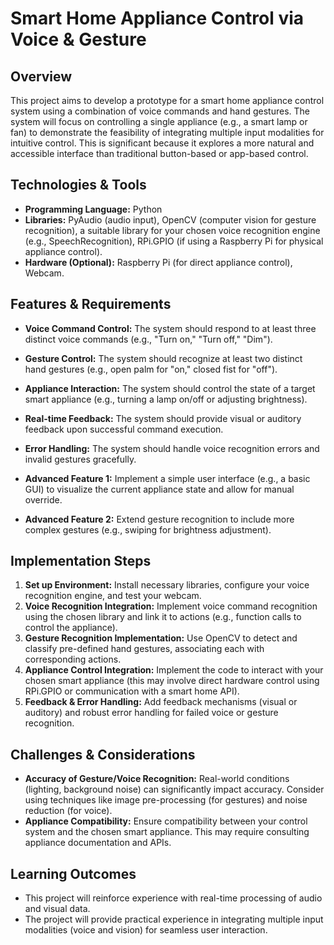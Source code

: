 # Smart Home Appliance Control via Voice & Gesture

## Overview

This project aims to develop a prototype for a smart home appliance control system using a combination of voice commands and hand gestures. The system will focus on controlling a single appliance (e.g., a smart lamp or fan) to demonstrate the feasibility of integrating multiple input modalities for intuitive control. This is significant because it explores a more natural and accessible interface than traditional button-based or app-based control.

## Technologies & Tools

* **Programming Language:** Python
* **Libraries:**  PyAudio (audio input), OpenCV (computer vision for gesture recognition), a suitable library for your chosen voice recognition engine (e.g., SpeechRecognition),  RPi.GPIO (if using a Raspberry Pi for physical appliance control).
* **Hardware (Optional):** Raspberry Pi (for direct appliance control),  Webcam.


## Features & Requirements

- **Voice Command Control:**  The system should respond to at least three distinct voice commands (e.g., "Turn on," "Turn off," "Dim").
- **Gesture Control:** The system should recognize at least two distinct hand gestures (e.g., open palm for "on," closed fist for "off").
- **Appliance Interaction:** The system should control the state of a target smart appliance (e.g., turning a lamp on/off or adjusting brightness).
- **Real-time Feedback:** The system should provide visual or auditory feedback upon successful command execution.
- **Error Handling:** The system should handle voice recognition errors and invalid gestures gracefully.

- **Advanced Feature 1:** Implement a simple user interface (e.g., a basic GUI) to visualize the current appliance state and allow for manual override.
- **Advanced Feature 2:** Extend gesture recognition to include more complex gestures (e.g., swiping for brightness adjustment).


## Implementation Steps

1. **Set up Environment:** Install necessary libraries, configure your voice recognition engine, and test your webcam.
2. **Voice Recognition Integration:** Implement voice command recognition using the chosen library and link it to actions (e.g., function calls to control the appliance).
3. **Gesture Recognition Implementation:**  Use OpenCV to detect and classify pre-defined hand gestures, associating each with corresponding actions.
4. **Appliance Control Integration:**  Implement the code to interact with your chosen smart appliance (this may involve direct hardware control using RPi.GPIO or communication with a smart home API).
5. **Feedback & Error Handling:**  Add feedback mechanisms (visual or auditory) and robust error handling for failed voice or gesture recognition.

## Challenges & Considerations

- **Accuracy of Gesture/Voice Recognition:**  Real-world conditions (lighting, background noise) can significantly impact accuracy. Consider using techniques like image pre-processing (for gestures) and noise reduction (for voice).
- **Appliance Compatibility:**  Ensure compatibility between your control system and the chosen smart appliance.  This may require consulting appliance documentation and APIs.

## Learning Outcomes

- This project will reinforce experience with real-time processing of audio and visual data.
- The project will provide practical experience in integrating multiple input modalities (voice and vision) for seamless user interaction.


